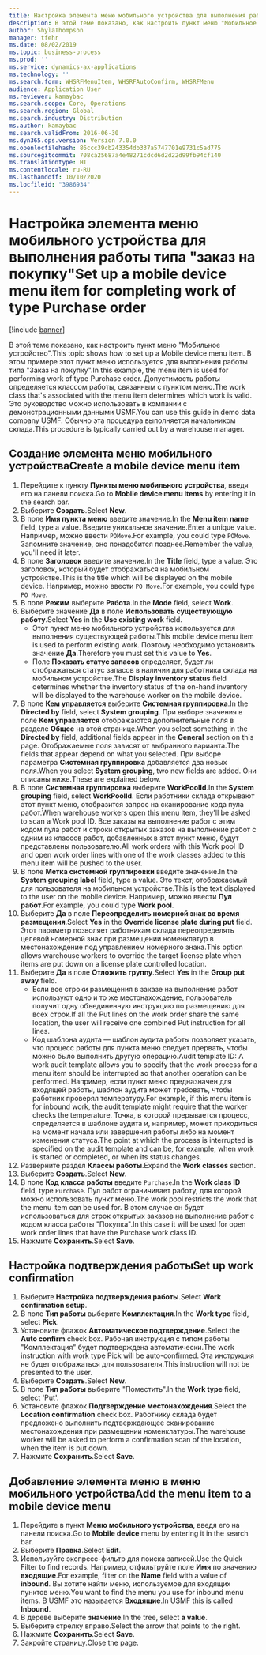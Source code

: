 ```yaml
---
title: Настройка элемента меню мобильного устройства для выполнения работы типа "заказ на покупку"
description: В этой теме показано, как настроить пункт меню "Мобильное устройство".
author: ShylaThompson
manager: tfehr
ms.date: 08/02/2019
ms.topic: business-process
ms.prod: ''
ms.service: dynamics-ax-applications
ms.technology: ''
ms.search.form: WHSRFMenuItem, WHSRFAutoConfirm, WHSRFMenu
audience: Application User
ms.reviewer: kamaybac
ms.search.scope: Core, Operations
ms.search.region: Global
ms.search.industry: Distribution
ms.author: kamaybac
ms.search.validFrom: 2016-06-30
ms.dyn365.ops.version: Version 7.0.0
ms.openlocfilehash: 86ccc39cb243354db337a5747701e9731c5ad775
ms.sourcegitcommit: 708ca25687a4e48271cdcd6d2d22d99fb94cf140
ms.translationtype: HT
ms.contentlocale: ru-RU
ms.lasthandoff: 10/10/2020
ms.locfileid: "3986934"
---
```

# <a name="set-up-a-mobile-device-menu-item-for-completing-work-of-type-purchase-order"></a><span data-ttu-id="a2567-103">Настройка элемента меню мобильного устройства для выполнения работы типа "заказ на покупку"</span><span class="sxs-lookup"><span data-stu-id="a2567-103">Set up a mobile device menu item for completing work of type Purchase order</span></span>

[!include [banner](../../includes/banner.md)]

<span data-ttu-id="a2567-104">В этой теме показано, как настроить пункт меню "Мобильное устройство".</span><span class="sxs-lookup"><span data-stu-id="a2567-104">This topic shows how to set up a Mobile device menu item.</span></span> <span data-ttu-id="a2567-105">В этом примере этот пункт меню используется для выполнения работы типа "Заказ на покупку".</span><span class="sxs-lookup"><span data-stu-id="a2567-105">In this example, the menu item is used for performing work of type Purchase order.</span></span> <span data-ttu-id="a2567-106">Допустимость работы определяется классом работы, связанным с пунктом меню.</span><span class="sxs-lookup"><span data-stu-id="a2567-106">The work class that's associated with the menu item determines which work is valid.</span></span> <span data-ttu-id="a2567-107">Это руководство можно использовать в компании с демонстрационными данными USMF.</span><span class="sxs-lookup"><span data-stu-id="a2567-107">You can use this guide in demo data company USMF.</span></span> <span data-ttu-id="a2567-108">Обычно эта процедура выполняется начальником склада.</span><span class="sxs-lookup"><span data-stu-id="a2567-108">This procedure is typically carried out by a warehouse manager.</span></span>


## <a name="create-a-mobile-device-menu-item"></a><span data-ttu-id="a2567-109">Создание элемента меню мобильного устройства</span><span class="sxs-lookup"><span data-stu-id="a2567-109">Create a mobile device menu item</span></span>
1. <span data-ttu-id="a2567-110">Перейдите к пункту **Пункты меню мобильного устройства**, введя его на панели поиска.</span><span class="sxs-lookup"><span data-stu-id="a2567-110">Go to **Mobile device menu items** by entering it in the search bar.</span></span>
2. <span data-ttu-id="a2567-111">Выберите **Создать**.</span><span class="sxs-lookup"><span data-stu-id="a2567-111">Select **New**.</span></span>
3. <span data-ttu-id="a2567-112">В поле **Имя пункта меню** введите значение.</span><span class="sxs-lookup"><span data-stu-id="a2567-112">In the **Menu item name** field, type a value.</span></span> <span data-ttu-id="a2567-113">Введите уникальное значение.</span><span class="sxs-lookup"><span data-stu-id="a2567-113">Enter a unique value.</span></span> <span data-ttu-id="a2567-114">Например, можно ввести `POMove`.</span><span class="sxs-lookup"><span data-stu-id="a2567-114">For example, you could type `POMove`.</span></span> <span data-ttu-id="a2567-115">Запомните значение, оно понадобится позднее.</span><span class="sxs-lookup"><span data-stu-id="a2567-115">Remember the value, you'll need it later.</span></span>  
4. <span data-ttu-id="a2567-116">В поле **Заголовок** введите значение.</span><span class="sxs-lookup"><span data-stu-id="a2567-116">In the **Title** field, type a value.</span></span> <span data-ttu-id="a2567-117">Это заголовок, который будет отображаться на мобильном устройстве.</span><span class="sxs-lookup"><span data-stu-id="a2567-117">This is the title which will be displayed on the mobile device.</span></span> <span data-ttu-id="a2567-118">Например, можно ввести `PO Move`.</span><span class="sxs-lookup"><span data-stu-id="a2567-118">For example, you could type `PO Move`.</span></span>  
5. <span data-ttu-id="a2567-119">В поле **Режим** выберите **Работа**.</span><span class="sxs-lookup"><span data-stu-id="a2567-119">In the **Mode** field, select **Work**.</span></span>
6. <span data-ttu-id="a2567-120">Выберите значение **Да** в поле **Использовать существующую работу**.</span><span class="sxs-lookup"><span data-stu-id="a2567-120">Select **Yes** in the **Use existing work** field.</span></span>
    - <span data-ttu-id="a2567-121">Этот пункт меню мобильного устройства используется для выполнения существующей работы.</span><span class="sxs-lookup"><span data-stu-id="a2567-121">This mobile device menu item is used to perform existing work.</span></span> <span data-ttu-id="a2567-122">Поэтому необходимо установить значение **Да**.</span><span class="sxs-lookup"><span data-stu-id="a2567-122">Therefore you must set this value to **Yes**.</span></span>  
    - <span data-ttu-id="a2567-123">Поле **Показать статус запасов** определяет, будет ли отображаться статус запасов в наличии для работника склада на мобильном устройстве.</span><span class="sxs-lookup"><span data-stu-id="a2567-123">The **Display inventory status** field determines whether the inventory status of the on-hand inventory will be displayed to the warehouse worker on the mobile device.</span></span>  
7. <span data-ttu-id="a2567-124">В поле **Кем управляется** выберите **Системная группировка**.</span><span class="sxs-lookup"><span data-stu-id="a2567-124">In the **Directed by** field, select **System grouping**.</span></span> <span data-ttu-id="a2567-125">При выборе значения в поле **Кем управляется** отображаются дополнительные поля в разделе **Общее** на этой странице.</span><span class="sxs-lookup"><span data-stu-id="a2567-125">When you select something in the **Directed by** field, additional fields appear in the **General** section on this page.</span></span> <span data-ttu-id="a2567-126">Отображаемые поля зависят от выбранного варианта.</span><span class="sxs-lookup"><span data-stu-id="a2567-126">The fields that appear depend on what you selected.</span></span> <span data-ttu-id="a2567-127">При выборе параметра **Системная группировка** добавляется два новых поля.</span><span class="sxs-lookup"><span data-stu-id="a2567-127">When you select **System grouping**, two new fields are added.</span></span> <span data-ttu-id="a2567-128">Они описаны ниже.</span><span class="sxs-lookup"><span data-stu-id="a2567-128">These are explained below.</span></span>  
8. <span data-ttu-id="a2567-129">В поле **Системная группировка** выберите **WorkPoolId**.</span><span class="sxs-lookup"><span data-stu-id="a2567-129">In the **System grouping** field, select **WorkPoolId**.</span></span> <span data-ttu-id="a2567-130">Если работники склада открывают этот пункт меню, отобразится запрос на сканирование кода пула работ.</span><span class="sxs-lookup"><span data-stu-id="a2567-130">When warehouse workers open this menu item, they'll be asked to scan a Work pool ID.</span></span> <span data-ttu-id="a2567-131">Все заказы на выполнение работ с этим кодом пула работ и строки открытых заказов на выполнение работ с одним из классов работ, добавленных в этот пункт меню, будут представлены пользователю.</span><span class="sxs-lookup"><span data-stu-id="a2567-131">All work orders with this Work pool ID and open work order lines with one of the work classes added to this menu item will be pushed to the user.</span></span>  
9. <span data-ttu-id="a2567-132">В поле **Метка системной группировки** введите значение.</span><span class="sxs-lookup"><span data-stu-id="a2567-132">In the **System grouping label** field, type a value.</span></span> <span data-ttu-id="a2567-133">Это текст, отображаемый для пользователя на мобильном устройстве.</span><span class="sxs-lookup"><span data-stu-id="a2567-133">This is the text displayed to the user on the mobile device.</span></span> <span data-ttu-id="a2567-134">Например, можно ввести **Пул работ**.</span><span class="sxs-lookup"><span data-stu-id="a2567-134">For example, you could type **Work pool**.</span></span>  
10. <span data-ttu-id="a2567-135">Выберите **Да** в поле **Переопределить номерной знак во время размещения**.</span><span class="sxs-lookup"><span data-stu-id="a2567-135">Select **Yes** in the **Override license plate during put** field.</span></span> <span data-ttu-id="a2567-136">Этот параметр позволяет работникам склада переопределять целевой номерной знак при размещении номенклатур в местонахождение под управлением номерного знака.</span><span class="sxs-lookup"><span data-stu-id="a2567-136">This option allows warehouse workers to override the target license plate when items are put down on a license plate controlled location.</span></span>  
11. <span data-ttu-id="a2567-137">Выберите **Да** в поле **Отложить группу**.</span><span class="sxs-lookup"><span data-stu-id="a2567-137">Select **Yes** in the **Group put away** field.</span></span>
    - <span data-ttu-id="a2567-138">Если все строки размещения в заказе на выполнение работ используют одно и то же местонахождение, пользователь получит одну объединенную инструкцию по размещению для всех строк.</span><span class="sxs-lookup"><span data-stu-id="a2567-138">If all the Put lines on the work order share the same location, the user will receive one combined Put instruction for all lines.</span></span> 
    - <span data-ttu-id="a2567-139">Код шаблона аудита — шаблон аудита работы позволяет указать, что процесс работы для пункта меню следует прервать, чтобы можно было выполнить другую операцию.</span><span class="sxs-lookup"><span data-stu-id="a2567-139">Audit template ID: A work audit template allows you to specify that the work process for a menu item should be interrupted so that another operation can be performed.</span></span> <span data-ttu-id="a2567-140">Например, если пункт меню предназначен для входящей работы, шаблон аудита может требовать, чтобы работник проверял температуру.</span><span class="sxs-lookup"><span data-stu-id="a2567-140">For example, if this menu item is for inbound work, the audit template might require that the worker checks the temperature.</span></span> <span data-ttu-id="a2567-141">Точка, в которой прерывается процесс, определяется в шаблоне аудита и, например, может приходиться на момент начала или завершения работы либо на момент изменения статуса.</span><span class="sxs-lookup"><span data-stu-id="a2567-141">The point at which the process is interrupted is specified on the audit template and can be, for example, when work is started or completed, or when its status changes.</span></span>  
12. <span data-ttu-id="a2567-142">Разверните раздел **Классы работы**.</span><span class="sxs-lookup"><span data-stu-id="a2567-142">Expand the **Work classes** section.</span></span>
13. <span data-ttu-id="a2567-143">Выберите **Создать**.</span><span class="sxs-lookup"><span data-stu-id="a2567-143">Select **New**.</span></span>
14. <span data-ttu-id="a2567-144">В поле **Код класса работы** введите `Purchase`.</span><span class="sxs-lookup"><span data-stu-id="a2567-144">In the **Work class ID** field, type `Purchase`.</span></span> <span data-ttu-id="a2567-145">Пул работ ограничивает работу, для которой можно использовать пункт меню.</span><span class="sxs-lookup"><span data-stu-id="a2567-145">The work pool restricts the work that the menu item can be used for.</span></span> <span data-ttu-id="a2567-146">В этом случае он будет использоваться для строк открытых заказов на выполнение работ с кодом класса работы "Покупка".</span><span class="sxs-lookup"><span data-stu-id="a2567-146">In this case it will be used for open work order lines that have the Purchase work class ID.</span></span>  
15. <span data-ttu-id="a2567-147">Нажмите **Сохранить**.</span><span class="sxs-lookup"><span data-stu-id="a2567-147">Select **Save**.</span></span>

## <a name="set-up-work-confirmation"></a><span data-ttu-id="a2567-148">Настройка подтверждения работы</span><span class="sxs-lookup"><span data-stu-id="a2567-148">Set up work confirmation</span></span>
1. <span data-ttu-id="a2567-149">Выберите **Настройка подтверждения работы**.</span><span class="sxs-lookup"><span data-stu-id="a2567-149">Select **Work confirmation setup**.</span></span>
2. <span data-ttu-id="a2567-150">В поле **Тип работы** выберите **Комплектация**.</span><span class="sxs-lookup"><span data-stu-id="a2567-150">In the **Work type** field, select **Pick**.</span></span>
3. <span data-ttu-id="a2567-151">Установите флажок **Автоматическое подтверждение**.</span><span class="sxs-lookup"><span data-stu-id="a2567-151">Select the **Auto confirm** check box.</span></span> <span data-ttu-id="a2567-152">Рабочая инструкция с типом работы "Комплектация" будет подтверждена автоматически.</span><span class="sxs-lookup"><span data-stu-id="a2567-152">The work instruction with work type Pick will be auto-confirmed.</span></span> <span data-ttu-id="a2567-153">Эта инструкция не будет отображаться для пользователя.</span><span class="sxs-lookup"><span data-stu-id="a2567-153">This instruction will not be presented to the user.</span></span>  
4. <span data-ttu-id="a2567-154">Выберите **Создать**.</span><span class="sxs-lookup"><span data-stu-id="a2567-154">Select **New**.</span></span>
5. <span data-ttu-id="a2567-155">В поле **Тип работы** выберите "Поместить".</span><span class="sxs-lookup"><span data-stu-id="a2567-155">In the **Work type** field, select 'Put'.</span></span>
6. <span data-ttu-id="a2567-156">Установите флажок **Подтверждение местонахождения**.</span><span class="sxs-lookup"><span data-stu-id="a2567-156">Select the **Location confirmation** check box.</span></span> <span data-ttu-id="a2567-157">Работнику склада будет предложено выполнить подтверждающее сканирование местонахождения при размещении номенклатуры.</span><span class="sxs-lookup"><span data-stu-id="a2567-157">The warehouse worker will be asked to perform a confirmation scan of the location, when the item is put down.</span></span>  
7. <span data-ttu-id="a2567-158">Нажмите **Сохранить**.</span><span class="sxs-lookup"><span data-stu-id="a2567-158">Select **Save**.</span></span>

## <a name="add-the-menu-item-to-a-mobile-device-menu"></a><span data-ttu-id="a2567-159">Добавление элемента меню в меню мобильного устройства</span><span class="sxs-lookup"><span data-stu-id="a2567-159">Add the menu item to a mobile device menu</span></span>
1. <span data-ttu-id="a2567-160">Перейдите в пункт **Меню мобильного устройства**, введя его на панели поиска.</span><span class="sxs-lookup"><span data-stu-id="a2567-160">Go to **Mobile device** menu by entering it in the search bar.</span></span>
2. <span data-ttu-id="a2567-161">Выберите **Правка**.</span><span class="sxs-lookup"><span data-stu-id="a2567-161">Select **Edit**.</span></span>
3. <span data-ttu-id="a2567-162">Используйте экспресс-фильтр для поиска записей.</span><span class="sxs-lookup"><span data-stu-id="a2567-162">Use the Quick Filter to find records.</span></span> <span data-ttu-id="a2567-163">Например, отфильтруйте поле **Имя** по значению **входящие**.</span><span class="sxs-lookup"><span data-stu-id="a2567-163">For example, filter on the **Name** field with a value of **inbound**.</span></span> <span data-ttu-id="a2567-164">Вы хотите найти меню, используемое для входящих пунктов меню.</span><span class="sxs-lookup"><span data-stu-id="a2567-164">You want to find the menu you use for inbound menu items.</span></span> <span data-ttu-id="a2567-165">В USMF это называется **Входящие**.</span><span class="sxs-lookup"><span data-stu-id="a2567-165">In USMF this is called **Inbound**.</span></span>  
4. <span data-ttu-id="a2567-166">В дереве выберите **значение**.</span><span class="sxs-lookup"><span data-stu-id="a2567-166">In the tree, select **a value**.</span></span>
5. <span data-ttu-id="a2567-167">Выберите стрелку вправо.</span><span class="sxs-lookup"><span data-stu-id="a2567-167">Select the arrow that points to the right.</span></span>
6. <span data-ttu-id="a2567-168">Нажмите **Сохранить**.</span><span class="sxs-lookup"><span data-stu-id="a2567-168">Select **Save**.</span></span>
7. <span data-ttu-id="a2567-169">Закройте страницу.</span><span class="sxs-lookup"><span data-stu-id="a2567-169">Close the page.</span></span>
